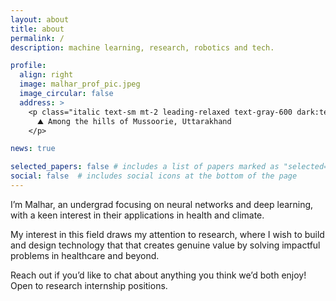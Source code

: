 ```yaml
---
layout: about
title: about
permalink: /
description: machine learning, research, robotics and tech.

profile:
  align: right
  image: malhar_prof_pic.jpeg
  image_circular: false
  address: >
    <p class="italic text-sm mt-2 leading-relaxed text-gray-600 dark:text-gray-400">
      ⛰️ Among the hills of Mussoorie, Uttarakhand
    </p>

news: true

selected_papers: false # includes a list of papers marked as "selected={true}"
social: false  # includes social icons at the bottom of the page
---
```

I’m Malhar, an undergrad focusing on neural networks and deep learning, with a keen interest in their applications in health and climate.

My interest in this field draws my attention to research, where I wish to build and design technology that that creates genuine value by solving impactful problems in healthcare and beyond. 

Reach out if you’d like to chat about anything you think we’d both enjoy! Open to research internship positions.
